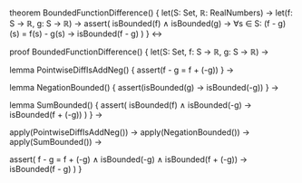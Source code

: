 theorem BoundedFunctionDifference() {
  let(S: Set, ℝ: RealNumbers) →
  let(f: S → ℝ, g: S → ℝ) →
  assert(
    isBounded(f) ∧ isBounded(g) →
    ∀s ∈ S: (f - g)(s) = f(s) - g(s) →
    isBounded(f - g)
  )
} ↔

proof BoundedFunctionDifference() {
  let(S: Set, f: S → ℝ, g: S → ℝ) →
  
  lemma PointwiseDiffIsAddNeg() {
    assert(f - g = f + (-g))
  } →
  
  lemma NegationBounded() {
    assert(isBounded(g) → isBounded(-g))
  } →
  
  lemma SumBounded() {
    assert(
      isBounded(f) ∧ isBounded(-g) →
      isBounded(f + (-g))
    )
  } →
  
  apply(PointwiseDiffIsAddNeg()) →
  apply(NegationBounded()) →
  apply(SumBounded()) →
  
  assert(
    f - g = f + (-g) ∧
    isBounded(-g) ∧
    isBounded(f + (-g)) →
    isBounded(f - g)
  )
}